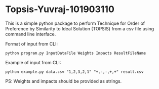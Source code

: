 # Topsis-Yuvraj-101903110
This is a simple python package to perform Technique for Order of Preference by Similarity to Ideal Solution (TOPSIS) from a csv file using command line interface.

Format of input from CLI:

```python program.py InputDataFile Weights Impacts ResultFileName```
  
Example of input from CLI:
  
```python example.py data.csv "1,2,3,2,1" "+,-,-,+,+" result.csv```

PS: Weights and impacts should be provided as strings.
